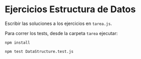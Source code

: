 # Ejercicios Estructura de Datos

Escribir las soluciones a los ejercicios en `tarea.js`.

Para correr los tests, desde la carpeta `tarea` ejecutar:

```
npm install
```

```
npm test DataStructure.test.js
```